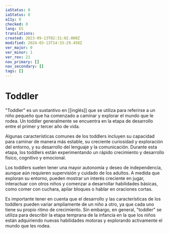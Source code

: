 ```yaml
---
iaStatus: 0
iaStatus: 0
a11y: 0
checked: 0
lang: ES
translations: 
created: 2023-09-13T02:31:02.000Z
modified: 2024-03-13T14:33:29.458Z
ver_major: 0
ver_minor: 1
ver_rev: 21
nav_primary: []
nav_secondary: []
tags: []
---
```

# Toddler

"Toddler" es un sustantivo en [[inglés]] que se utiliza para referirse a un niño pequeño que ha comenzado a caminar y explorar el mundo que le rodea. Un toddler generalmente se encuentra en la etapa de desarrollo entre el primer y tercer año de vida.

Algunas características comunes de los toddlers incluyen su capacidad para caminar de manera más estable, su creciente curiosidad y exploración del entorno, y su desarrollo del lenguaje y la comunicación. Durante esta etapa, los toddlers están experimentando un rápido crecimiento y desarrollo físico, cognitivo y emocional.

Los toddlers suelen tener una mayor autonomía y deseo de independencia, aunque aún requieren supervisión y cuidado de los adultos. A medida que exploran su entorno, pueden mostrar un interés creciente en jugar, interactuar con otros niños y comenzar a desarrollar habilidades básicas, como comer con cuchara, apilar bloques o hablar en oraciones cortas.

Es importante tener en cuenta que el desarrollo y las características de los toddlers pueden variar ampliamente de un niño a otro, ya que cada uno tiene su propio ritmo de crecimiento. Sin embargo, en general, "toddler" se utiliza para describir la etapa temprana de la infancia en la que los niños están adquiriendo nuevas habilidades motoras y explorando activamente el mundo que les rodea.